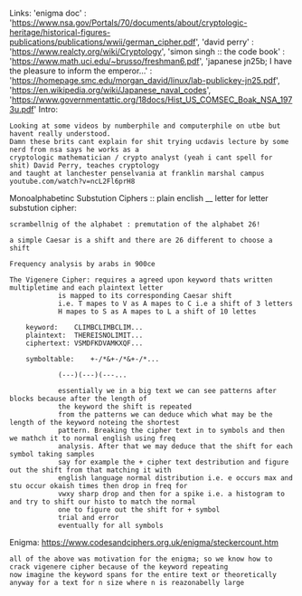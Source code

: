 Links:
	'enigma doc' :
	'https://www.nsa.gov/Portals/70/documents/about/cryptologic-heritage/historical-figures-publications/publications/wwii/german_cipher.pdf',
	'david perry' :
	'https://www.realcty.org/wiki/Cryptology',
	'simon singh :: the code book' :
	'https://www.math.uci.edu/~brusso/freshman6.pdf',
	'japanese jn25b; I have the pleasure to inform the emperor...' :
	'https://homepage.smc.edu/morgan_david/linux/lab-publickey-jn25.pdf',
	'https://en.wikipedia.org/wiki/Japanese_naval_codes',
	'https://www.governmentattic.org/18docs/Hist_US_COMSEC_Boak_NSA_1973u.pdf'
Intro:

	Looking at some videos by numberphile and computerphile on utbe but havent really understood.
	Damn these brits cant explain for shit trying ucdavis lecture by some nerd from nsa says he works as a
	cryptologic mathematician / crypto analyst (yeah i cant spell for shit) David Perry, teaches cryptology
	and taught at lanchester penselvania at franklin marshal campus youtube.com/watch?v=ncL2Fl6prH8

Monoalphabetinc Substution Ciphers :: plain enclish __ letter for letter substution cipher:

	scrambellnig of the alphabet : premutation of the alphabet 26!

	a simple Caesar is a shift and there are 26 different to choose a shift

	Frequency analysis by arabs in 900ce

	The Vigenere Cipher: requires a agreed upon keyword thats written multipletime and each plaintext letter
				is mapped to its corresponding Caesar shift
				i.e. T mapes to V as A mapes to C i.e a shift of 3 letters
				H mapes to S as A mapes to L a shift of 10 lettes

		keyword: 	CLIMBCLIMBCLIM...
		plaintext:	THEREISNOLIMIT...
		ciphertext:	VSMDFKDVAMKXQF...

		symboltable:	+-/*&+-/*&+-/*...

				(---)(---)(---...

				essentially we in a big text we can see patterns after blocks because after the length of
				the keyword the shift is repeated
				from the patterns we can deduce which what may be the length of the keyword noteing the shortest
				pattern. Breaking the cipher text in to symbols and then we mathch it to normal english using freq
				analysis. After that we may deduce that the shift for each symbol taking samples
				say for example the + cipher text destribution and figure out the shift from that matching it with
				english language normal distribution i.e. e occurs max and stu occur okaish times then drop in freq for
				vwxy sharp drop and then for a spike i.e. a histogram to and try to shift our histo to match the normal
				one to figure out the shift for + symbol
				trial and error
				eventually for all symbols

Enigma:
	https://www.codesandciphers.org.uk/enigma/steckercount.htm

	all of the above was motivation for the enigma; so we know how to crack vigenere cipher because of the keyword repeating
	now imagine the keyword spans for the entire text or theoretically anyway for a text for n size where n is reazonabelly large


